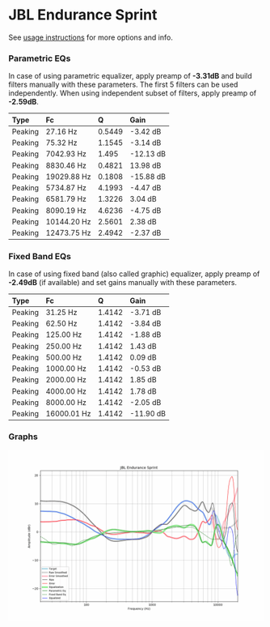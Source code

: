 # JBL Endurance Sprint
See [usage instructions](https://github.com/jaakkopasanen/AutoEq#usage) for more options and info.

### Parametric EQs
In case of using parametric equalizer, apply preamp of **-3.31dB** and build filters manually
with these parameters. The first 5 filters can be used independently.
When using independent subset of filters, apply preamp of **-2.59dB**.

| Type    | Fc          |      Q | Gain      |
|:--------|:------------|:-------|:----------|
| Peaking | 27.16 Hz    | 0.5449 | -3.42 dB  |
| Peaking | 75.32 Hz    | 1.1545 | -3.14 dB  |
| Peaking | 7042.93 Hz  | 1.495  | -12.13 dB |
| Peaking | 8830.46 Hz  | 0.4821 | 13.98 dB  |
| Peaking | 19029.88 Hz | 0.1808 | -15.88 dB |
| Peaking | 5734.87 Hz  | 4.1993 | -4.47 dB  |
| Peaking | 6581.79 Hz  | 1.3226 | 3.04 dB   |
| Peaking | 8090.19 Hz  | 4.6236 | -4.75 dB  |
| Peaking | 10144.20 Hz | 2.5601 | 2.38 dB   |
| Peaking | 12473.75 Hz | 2.4942 | -2.37 dB  |

### Fixed Band EQs
In case of using fixed band (also called graphic) equalizer, apply preamp of **-2.49dB**
(if available) and set gains manually with these parameters.

| Type    | Fc          |      Q | Gain      |
|:--------|:------------|:-------|:----------|
| Peaking | 31.25 Hz    | 1.4142 | -3.71 dB  |
| Peaking | 62.50 Hz    | 1.4142 | -3.84 dB  |
| Peaking | 125.00 Hz   | 1.4142 | -1.88 dB  |
| Peaking | 250.00 Hz   | 1.4142 | 1.43 dB   |
| Peaking | 500.00 Hz   | 1.4142 | 0.09 dB   |
| Peaking | 1000.00 Hz  | 1.4142 | -0.53 dB  |
| Peaking | 2000.00 Hz  | 1.4142 | 1.85 dB   |
| Peaking | 4000.00 Hz  | 1.4142 | 1.78 dB   |
| Peaking | 8000.00 Hz  | 1.4142 | -2.05 dB  |
| Peaking | 16000.01 Hz | 1.4142 | -11.90 dB |

### Graphs
![](./JBL%20Endurance%20Sprint.png)